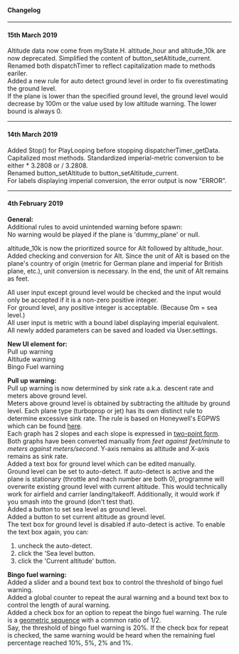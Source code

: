 #### Changelog  

************************************************************************************
#### 15th March 2019  
Altitude data now come from myState.H. altitude_hour and altitude_10k are now deprecated.
Simplified the content of button_setAltitude_current.  
Renamed both dispatchTimer to reflect capitalization made to methods eariler.  
Added a new rule for auto detect ground level in order to fix overestimating the ground level.  
If the plane is lower than the specified ground level, the ground level would decrease by 100m or the value used by low altitude warning. The lower bound is always 0.
  
************************************************************************************
#### 14th March 2019  
Added Stop() for PlayLooping before stopping dispatcherTimer_getData.  
Capitalized most methods. Standardized imperial-metric conversion to be either \* 3.2808 or / 3.2808.  
Renamed button_setAltitude to button_setAltitude_current.  
For labels displaying imperial conversion, the error output is now "ERROR".  
  
************************************************************************************
#### 4th February 2019
**General:**  
Additional rules to avoid unintended warning before spawn:  
No warning would be played if the plane is 'dummy_plane' or null.  
  
altitude_10k is now the prioritized source for Alt followed by altitude_hour.
Added checking and conversion for Alt.
Since the unit of Alt is based on the plane's country of origin (metric for German plane and imperial for British plane, etc.), unit conversion is necessary. In the end, the unit of Alt remains as feet.
  
All user input except ground level would be checked and the input would only be accepted if it is a non-zero positive integer.  
For ground level, any positive integer is acceptable. (Because 0m = sea level.)  
All user input is metric with a bound label displaying imperial equivalent.  
All newly added parameters can be saved and loaded via User.settings.  
  
**New UI element for:**  
Pull up warning  
Altitude warning  
Bingo Fuel warning  
  
**Pull up warning:**  
Pull up warning is now determined by sink rate a.k.a. descent rate and meters above ground level.  
Meters above ground level is obtained by subtracting the altitude by ground level.
Each plane type (turboprop or jet) has its own distinct rule to determine excessive sink rate. The rule is based on Honeywell's EGPWS which can be found [here](https://aerocontent.honeywell.com/aero/common/documents/Mk_VI_VIII_EGPWS.pdf#page=11).  
Each graph has 2 slopes and each slope is expressed in [two-point form](http://mathworld.wolfram.com/Two-PointForm.html).  
Both graphs have been converted manually from *feet against feet/minute* to *meters against meters/second*. Y-axis remains as altitude and X-axis remains as sink rate.  
Added a text box for ground level which can be edited manually.  
Ground level can be set to auto-detect. If auto-detect is active and the plane is stationary (throttle and mach number are both 0), programme will overwrite existing ground level with current altitude. This would technically work for airfield and carrier landing/takeoff. Additionally, it would work if you smash into the ground (don't test that).  
Added a button to set sea level as ground level.  
Added a button to set current altitude as ground level.  
The text box for ground level is disabled if auto-detect is active. To enable the text box again, you can:  
1. uncheck the auto-detect.  
2. click the 'Sea level button.   
3. click the 'Current altitude' button.   
  
**Bingo fuel warning:**  
Added a slider and a bound text box to control the threshold of bingo fuel warning.  
Added a global counter to repeat the aural warning and a bound text box to control the length of aural warning.  
Added a check box for an option to repeat the bingo fuel warning. The rule is a [geometric sequence](https://www.purplemath.com/modules/series3.htm) with a common ratio of 1/2.  
Say, the threshold of bingo fuel warning is 20%. If the check box for repeat is checked, the same warning would be heard when the remaining fuel percentage reached 10%, 5%, 2% and 1%.  
